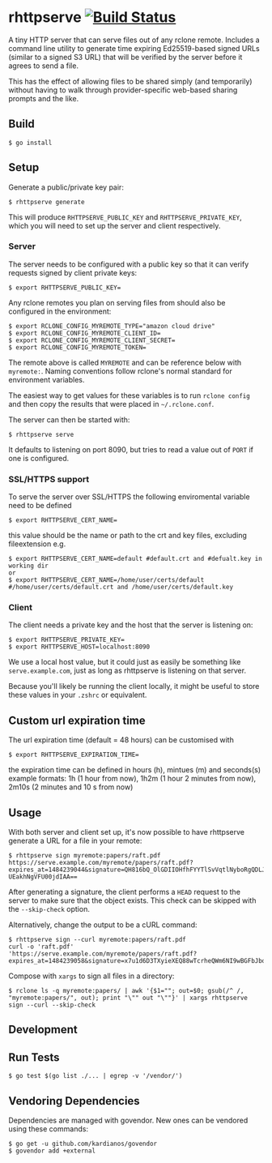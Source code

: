 # rhttpserve [![Build Status](https://travis-ci.org/brandur/rhttpserve.svg?branch=master)](https://travis-ci.org/brandur/rhttpserve)

A tiny HTTP server that can serve files out of any rclone
remote. Includes a command line utility to generate time
expiring Ed25519-based signed URLs (similar to a signed S3
URL) that will be verified by the server before it agrees
to send a file.

This has the effect of allowing files to be shared simply
(and temporarily) without having to walk through
provider-specific web-based sharing prompts and the like.

## Build

    $ go install

## Setup

Generate a public/private key pair:

    $ rhttpserve generate

This will produce `RHTTPSERVE_PUBLIC_KEY` and
`RHTTPSERVE_PRIVATE_KEY`, which you will need to set up the
server and client respectively.

### Server

The server needs to be configured with a public key so that
it can verify requests signed by client private keys:

    $ export RHTTPSERVE_PUBLIC_KEY=

Any rclone remotes you plan on serving files from should
also be configured in the environment:

    $ export RCLONE_CONFIG_MYREMOTE_TYPE="amazon cloud drive"
    $ export RCLONE_CONFIG_MYREMOTE_CLIENT_ID=
    $ export RCLONE_CONFIG_MYREMOTE_CLIENT_SECRET=
    $ export RCLONE_CONFIG_MYREMOTE_TOKEN=

The remote above is called `MYREMOTE` and can be reference
below with `myremote:`. Naming conventions follow rclone's
normal standard for environment variables.

The easiest way to get values for these variables is to run
`rclone config` and then copy the results that were placed
in `~/.rclone.conf`.

The server can then be started with:

    $ rhttpserve serve

It defaults to listening on port 8090, but tries to read a
value out of `PORT` if one is configured.

### SSL/HTTPS support 
To serve the server over SSL/HTTPS the following enviromental variable need to be defined

    $ export RHTTPSERVE_CERT_NAME=
this value should be the name or path to the crt and key files, excluding fileextension 
e.g. 

    $ export RHTTPSERVE_CERT_NAME=default #default.crt and #defualt.key in working dir
    or
    $ export RHTTPSERVE_CERT_NAME=/home/user/certs/default #/home/user/certs/default.crt and /home/user/certs/default.key 

### Client

The client needs a private key and the host that the server
is listening on:

    $ export RHTTPSERVE_PRIVATE_KEY=
    $ export RHTTPSERVE_HOST=localhost:8090

We use a local host value, but it could just as easily be
something like `serve.example.com`, just as long as
rhttpserve is listening on that server.

Because you'll likely be running the client locally, it
might be useful to store these values in your `.zshrc` or
equivalent.
## Custom url expiration time
The url expiration time (default = 48 hours) can be customised with

    $ export RHTTPSERVE_EXPIRATION_TIME=
the expiration time can be defined in hours (h), mintues (m) and seconds(s) example formats:
1h (1 hour from now), 1h2m (1 hour 2 minutes from now), 2m10s (2 minutes and 10 s from now)

## Usage

With both server and client set up, it's now possible to
have rhttpserve generate a URL for a file in your remote:

    $ rhttpserve sign myremote:papers/raft.pdf
    https://serve.example.com/myremote/papers/raft.pdf?expires_at=1484239044&signature=QH816bQ_OlGDIIOHfhFYYTlSvVqtlNyboRgQDLJLp1R6wEU4tivChyPXIOOKETH_kvWN-UEakhNgVFU00jdIAA==

After generating a signature, the client performs a `HEAD`
request to the server to make sure that the object exists.
This check can be skipped with the `--skip-check` option.

Alternatively, change the output to be a cURL command:

    $ rhttpserve sign --curl myremote:papers/raft.pdf
    curl -o 'raft.pdf' 'https://serve.example.com/myremote/papers/raft.pdf?expires_at=1484239058&signature=x7u1d6D3TXyieXEQ88wTcrheQWm6NI9wBGFbJbqjliq6YiRO38OSeB777xFUZ46tNlnnTCaYpoxNWRYNVIl1BA=='

Compose with `xargs` to sign all files in a directory:

    $ rclone ls -q myremote:papers/ | awk '{$1=""; out=$0; gsub(/^ /, "myremote:papers/", out); print "\"" out "\""}' | xargs rhttpserve sign --curl --skip-check

## Development

## Run Tests

    $ go test $(go list ./... | egrep -v '/vendor/')

## Vendoring Dependencies

Dependencies are managed with govendor. New ones can be vendored using these
commands:

    $ go get -u github.com/kardianos/govendor
    $ govendor add +external
